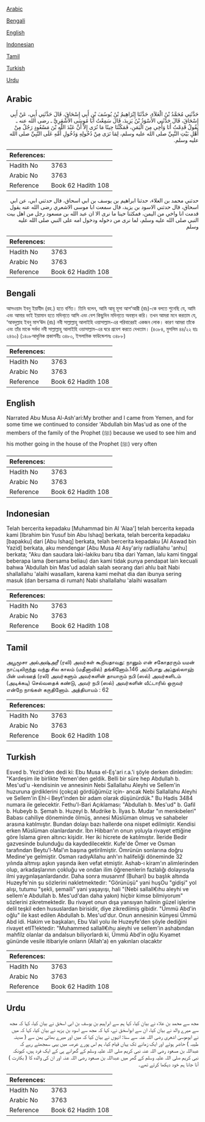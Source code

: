 [Arabic](#arabic)

[Bengali](#bengali)

[English](#english)

[Indonesian](#indonesian)

[Tamil](#tamil)

[Turkish](#turkish)

[Urdu](#urdu)

## Arabic


<div dir="rtl" lang="ar" style={{fontSize:'larger',backgroundColor:'#f8f9fa',padding:20}}>
حَدَّثَنِي مُحَمَّدُ بْنُ الْعَلاَءِ، حَدَّثَنَا إِبْرَاهِيمُ بْنُ يُوسُفَ بْنِ أَبِي إِسْحَاقَ، قَالَ حَدَّثَنِي أَبِي، عَنْ أَبِي إِسْحَاقَ، قَالَ حَدَّثَنِي الأَسْوَدُ بْنُ يَزِيدَ، قَالَ سَمِعْتُ أَبَا مُوسَى الأَشْعَرِيَّ ـ رضى الله عنه ـ يَقُولُ قَدِمْتُ أَنَا وَأَخِي مِنَ الْيَمَنِ، فَمَكُثْنَا حِينًا مَا نُرَى إِلاَّ أَنَّ عَبْدَ اللَّهِ بْنَ مَسْعُودٍ رَجُلٌ مِنْ أَهْلِ بَيْتِ النَّبِيِّ صلى الله عليه وسلم، لِمَا نَرَى مِنْ دُخُولِهِ وَدُخُولِ أُمِّهِ عَلَى النَّبِيِّ صلى الله عليه وسلم‏.‏
</div>
<div style={{backgroundColor:'#f8f9fa',padding:20, marginBottom: 10}}><table> <thead> <tr> <th>References:</th> <th></th> </tr> </thead> <tbody><tr><td>Hadith No</td><td>3763</td></tr><tr><td>Arabic No</td><td>3763</td></tr><tr><td>Reference</td><td>Book 62 Hadith 108</td></tr></tbody></table></div>


<div dir="rtl" lang="ar" style={{fontSize:'larger',backgroundColor:'#f8f9fa',padding:20}}>
حدثني محمد بن العلاء، حدثنا ابراهيم بن يوسف بن ابي اسحاق، قال حدثني ابي، عن ابي اسحاق، قال حدثني الاسود بن يزيد، قال سمعت ابا موسى الاشعري رضى الله عنه يقول قدمت انا واخي من اليمن، فمكثنا حينا ما نرى الا ان عبد الله بن مسعود رجل من اهل بيت النبي صلى الله عليه وسلم، لما نرى من دخوله ودخول امه على النبي صلى الله عليه وسلم
</div>
<div style={{backgroundColor:'#f8f9fa',padding:20, marginBottom: 10}}><table> <thead> <tr> <th>References:</th> <th></th> </tr> </thead> <tbody><tr><td>Hadith No</td><td>3763</td></tr><tr><td>Arabic No</td><td>3763</td></tr><tr><td>Reference</td><td>Book 62 Hadith 108</td></tr></tbody></table></div>

## Bengali


<div dir="ltr" lang="bn" style={{fontSize:'larger',backgroundColor:'#f8f9fa',padding:20}}>
আসওয়াদ ইবনু ইয়াযীদ (রহ.) হতে বর্ণিত। তিনি বলেন, আমি আবূ মূসা আশ‘আরী (রাঃ)-কে বলতে শুনেছি যে, আমি এবং আমার ভাই ইয়ামান হতে মদিনা্তে আসি এবং বেশ কিছুদিন মদিনা্তে অবস্থান করি। তখন আমরা মনে করতাম যে, ‘আবদুল্লাহ ইবনু মাস‘ঊদ (রাঃ) নবী সাল্লাল্লাহু আলাইহি ওয়াসাল্লাম-এর পরিবারেরই একজন লোক। কারণ আমরা তাঁকে এবং তাঁর মাকে সর্বদা নবী সাল্লাল্লাহু আলাইহি ওয়াসাল্লাম-এর ঘরে প্রবেশ করতে দেখতাম। (৪৩৮৪, মুসলিম ৪৪/২২ হাঃ ২৪৬০) (১৪০৮আধুনিক প্রকাশনীঃ ৩৪৮০, ইসলামিক ফাউন্ডেশনঃ ৩৪৮৮)
</div>
<div style={{backgroundColor:'#f8f9fa',padding:20, marginBottom: 10}}><table> <thead> <tr> <th>References:</th> <th></th> </tr> </thead> <tbody><tr><td>Hadith No</td><td>3763</td></tr><tr><td>Arabic No</td><td>3763</td></tr><tr><td>Reference</td><td>Book 62 Hadith 108</td></tr></tbody></table></div>

## English


<div dir="ltr" lang="en" style={{fontSize:'larger',backgroundColor:'#f8f9fa',padding:20}}>
Narrated Abu Musa Al-Ash'ari:My brother and I came from Yemen, and for some time we continued to consider 'Abdullah bin Mas'ud as one of the members of the family of the Prophet (ﷺ) because we used to see him and his mother going in the house of the Prophet (ﷺ) very often
</div>
<div style={{backgroundColor:'#f8f9fa',padding:20, marginBottom: 10}}><table> <thead> <tr> <th>References:</th> <th></th> </tr> </thead> <tbody><tr><td>Hadith No</td><td>3763</td></tr><tr><td>Arabic No</td><td>3763</td></tr><tr><td>Reference</td><td>Book 62 Hadith 108</td></tr></tbody></table></div>

## Indonesian


<div dir="ltr" lang="id" style={{fontSize:'larger',backgroundColor:'#f8f9fa',padding:20}}>
Telah bercerita kepadaku [Muhammad bin Al 'Alaa'] telah bercerita kepada kami [Ibrahim bin Yusuf bin Abu Ishaq] berkata, telah bercerita kepadaku [bapakku] dari [Abu Ishaq] berkata, telah bercerita kepadaku [Al Aswad bin Yazid] berkata, aku mendengar [Abu Musa Al Asy'ariy radliallahu 'anhu] berkata; "Aku dan saudara laki-lakiku baru tiba dari Yaman, lalu kami tinggal beberapa lama (bersama beliau) dan kami tidak punya pendapat lain kecuali bahwa 'Abdullah bin Mas'ud adalah salah seorang dari ahlu bait Nabi shallallahu 'alaihi wasallam, karena kami meihat dia dan ibunya sering masuk (dan bersama di rumah) Nabi shallallahu 'alaihi wasallam
</div>
<div style={{backgroundColor:'#f8f9fa',padding:20, marginBottom: 10}}><table> <thead> <tr> <th>References:</th> <th></th> </tr> </thead> <tbody><tr><td>Hadith No</td><td>3763</td></tr><tr><td>Arabic No</td><td>3763</td></tr><tr><td>Reference</td><td>Book 62 Hadith 108</td></tr></tbody></table></div>

## Tamil


<div dir="ltr" lang="ta" style={{fontSize:'larger',backgroundColor:'#f8f9fa',padding:20}}>
அபூமூசா அல்அஷ்அரீ (ரலி) அவர்கள் கூறியதாவது: நானும் என் சகோதரரும் யமன் நாட்டிலிருந்து வந்து சில காலம் (மதீனாவில்) தங்கினோம்.146 அப்போது அப்துல்லாஹ் பின் மஸ்ஊத் (ரலி) அவர்களும் அவர்களின் தாயாரும் நபி (ஸல்) அவர்களிடம் (அடிக்கடி) செல்வதைக் கண்டு, அவர் நபி (ஸல்) அவர்களின் வீட்டாரில் ஒருவர் என்றே நாங்கள் கருதினோம். அத்தியாயம் : 62
</div>
<div style={{backgroundColor:'#f8f9fa',padding:20, marginBottom: 10}}><table> <thead> <tr> <th>References:</th> <th></th> </tr> </thead> <tbody><tr><td>Hadith No</td><td>3763</td></tr><tr><td>Arabic No</td><td>3763</td></tr><tr><td>Reference</td><td>Book 62 Hadith 108</td></tr></tbody></table></div>

## Turkish


<div dir="ltr" lang="tr" style={{fontSize:'larger',backgroundColor:'#f8f9fa',padding:20}}>
Esved b. Yezid'den dedi ki: Ebu Musa el-Eş'ari r.a.'i şöyle derken dinledim: "Kardeşim ile birlikte Yemen'den geldik. Belli bir süre hep Abdullah b. Mes'ud'u -kendisinin ve annesinin Nebi Sallallahu Aleyhi ve Sellem'in huzuruna girdiklerini (çokça) gördüğümüz için- ancak Nebi Sallallahu Aleyhi ve Sellem'in Ehl-i Beyt'inden bir adam olarak düşünürdük." Bu Hadis 3484 numara ile gelecektir. Fethu'l-Bari Açıklaması: "Abdullah b. Mes'ud" b. Gafil b. Hubeyb b. Şemah b. Huzeyl b. Mudrike b. İlyas b. Mudar "ın menkıbeleri" Babası cahiliye döneminde ölmüş, annesi Müslüman olmuş ve sahabeler arasına katılmıştır. Bundan dolayı bazı hallerde ona nispet edilmiştir. Kendisi erken Müslüman olanlardandır. İbn Hibban'ın onun yoluyla rivayet ettiğine göre İslama giren altıncı kişidir. Her iki hicrete de katılmıştır. İleride Bedir gazvesinde bulunduğu da kaydedilecektir. Kufe'de Ömer ve Osman tarafından Beytu'l-Mal'ın başına getirilmiştir. Ömrünün sonlarına doğru Medine'ye gelmiştir. Osman radıyAllahu anh'ın halifeliği döneminde 32 yılında altmışı aşkın yaşında iken vefat etmiştir. Ashab-ı kiram'ın alimlerinden olup, arkadaşlarının çokluğu ve ondan ilim öğrenenlerin fazlalığı dolayısıyla ilmi yaygınlaşanlardandır. Daha sonra musanmf (Buhari) bu başlık altında Huzeyfe'nin şu sözlerini nakletmektedir: "Görünüşü" yani huşOu "gidişi" yol alışı, tutumu "şekli, şemaili" yani yaşayışı, hali "(Nebi sallall€ıhu aleyhi ve sellem'e Abdullah b. Mes'ud'dan daha yakın) hiçbir kimse bilmiyorum" sözlerini zikretmektedir. Bu rivayet onun dışa yansıyan halinin güzel işlerine delil teşkil eden hususlardan birisidir, diye zikrediimiş gibidir. "Ümmü Abd'in oğlu" ile kast edilen Abdullah b. Mes'ud'dur. Onun annesinin künyesi Ümmü Abd idi. Hakim ve başkaları, Ebu Vail yolu ile Huzeyfe'den şöyle dediğini rivayet etIT!ektedir: "Muhammed sallall€ıhu aieyhi ve sellem'in ashabından mahfilz olanlar da andalsun biliyorlardı ki, Ümmü Abd'in oğlu Kıyamet gününde vesile itibariyle onların (Allah'a) en yakınları olacaktır
</div>
<div style={{backgroundColor:'#f8f9fa',padding:20, marginBottom: 10}}><table> <thead> <tr> <th>References:</th> <th></th> </tr> </thead> <tbody><tr><td>Hadith No</td><td>3763</td></tr><tr><td>Arabic No</td><td>3763</td></tr><tr><td>Reference</td><td>Book 62 Hadith 108</td></tr></tbody></table></div>

## Urdu


<div dir="rtl" lang="ur" style={{fontSize:'larger',backgroundColor:'#f8f9fa',padding:20}}>
مجھ سے محمد بن علاء نے بیان کیا، کہا ہم سے ابراہیم بن یوسف بن ابی اسحٰق نے بیان کیا، کہا کہ مجھ سے میرے والد نے بیان کیا، ان سے ابواسحٰق نے، کہا کہ مجھ سے اسود بن یزید نے بیان کیا، کہا کہ میں نے ابوموسیٰ اشعری رضی اللہ عنہ سے سنا: انہوں نے بیان کیا کہ میں اور میرے بھائی یمن سے ( مدینہ طیبہ ) حاضر ہوئے اور ایک زمانے تک یہاں قیام کیا، ہم اس پورے عرصہ میں یہی سمجھتے رہے کہ عبداللہ بن مسعود رضی اللہ عنہ نبی کریم صلی اللہ علیہ وسلم کے گھرانے ہی کے ایک فرد ہیں، کیونکہ نبی کریم صلی اللہ علیہ وسلم کے گھر میں عبداللہ بن مسعود رضی اللہ عنہ اور ان کی والدہ کا ( بکثرت ) آنا جانا ہم خود دیکھا کرتے تھے۔
</div>
<div style={{backgroundColor:'#f8f9fa',padding:20, marginBottom: 10}}><table> <thead> <tr> <th>References:</th> <th></th> </tr> </thead> <tbody><tr><td>Hadith No</td><td>3763</td></tr><tr><td>Arabic No</td><td>3763</td></tr><tr><td>Reference</td><td>Book 62 Hadith 108</td></tr></tbody></table></div>